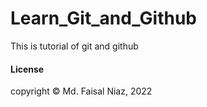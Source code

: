 # Learn_Git_and_Github

This is tutorial of git and github

#### License

copyright &copy; Md. Faisal Niaz, 2022
